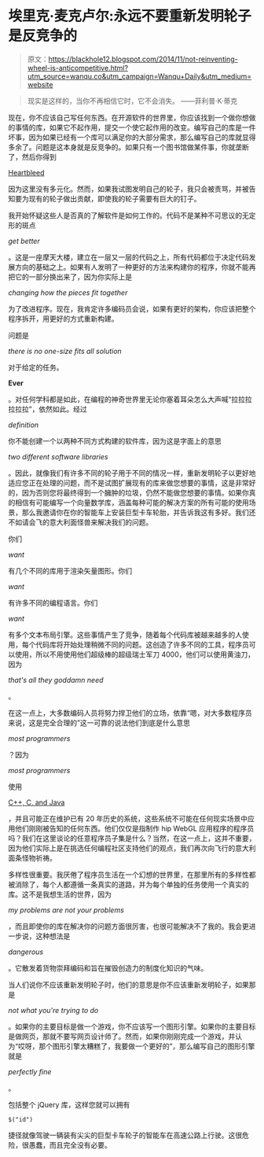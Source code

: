# 埃里克·麦克卢尔:永远不要重新发明轮子是反竞争的

> 原文：<https://blackhole12.blogspot.com/2014/11/not-reinventing-wheel-is-anticompetitive.html?utm_source=wanqu.co&utm_campaign=Wanqu+Daily&utm_medium=website>

> 现实是这样的，当你不再相信它时，它不会消失。
> ——菲利普·K·蒂克

现在，你不应该自己写任何东西。在开源软件的世界里，你应该找到一个做你想做的事情的库，如果它不起作用，提交一个使它起作用的改变。编写自己的库是一件坏事，因为如果已经有一个库可以满足你的大部分需求，那么编写自己的库就显得多余了。问题是这本身就是反竞争的。如果只有一个图书馆做某件事，你就垄断了，然后你得到

[Heartbleed](http://en.wikipedia.org/wiki/Heartbleed)

因为这里没有多元化。然而，如果我试图发明自己的轮子，我只会被责骂，并被告知要为现有的轮子做出贡献，即使我的轮子需要有巨大的钉子。

我开始怀疑这些人是否真的了解软件是如何工作的。代码不是某种不可思议的无定形的斑点

*get better*

。这是一座摩天大楼，建立在一层又一层的代码之上，所有代码都位于决定代码发展方向的基础之上。如果有人发明了一种更好的方法来构建你的程序，你就不能再把它的一部分换出来了，因为你实际上是

*changing how the pieces fit together*

为了改进程序。现在，我肯定许多编码员会说，如果有更好的架构，你应该把整个程序拆开，用更好的方式重新构建。

问题是

*there is no one-size fits all solution*

对于给定的任务。

**Ever**

。对任何学科都是如此，在编程的神奇世界里无论你塞着耳朵怎么大声喊“拉拉拉拉拉拉”，依然如此。经过

*definition*

你不能创建一个以两种不同方式构建的软件库，因为这是字面上的意思

*two different software libraries*

。因此，就像我们有许多不同的轮子用于不同的情况一样，重新发明轮子以更好地适应您正在处理的问题，而不是试图扩展现有的库来做您想要的事情，这是非常好的，因为否则您将最终得到一个臃肿的垃圾，仍然不能做您想要的事情。如果你真的相信有可能编写一个向量数学库，涵盖每种可能的解决方案的所有可能的使用场景，那么我邀请你在你的智能车上安装巨型卡车轮胎，并告诉我这有多好。我们还不如请会飞的意大利面怪兽来解决我们的问题。

你们

*want*

有几个不同的库用于渲染矢量图形。你们

*want*

有许多不同的编程语言。你们

*want*

有多个文本布局引擎。这些事情产生了竞争，随着每个代码库被越来越多的人使用，每个代码库将开始处理稍微不同的问题。这创造了许多不同的工具，程序员可以使用，所以不用使用他们超级棒的超级瑞士军刀 4000，他们可以使用黄油刀，因为

*that's all they goddamn need*

。

在这一点上，大多数编码人员将努力捍卫他们的立场，依靠“嗯，对大多数程序员来说，这是完全合理的”这一可靠的说法他们到底是什么意思

*most programmers*

？因为

*most programmers*

使用

[C++, C, and Java](http://spectrum.ieee.org/computing/software/top-10-programming-languages)

，并且可能正在维护已有 20 年历史的系统，这些系统不可能在任何现实场景中应用他们刚刚被告知的任何东西。他们仅仅是指制作 hip WebGL 应用程序的程序员吗？我们在这里谈论的任意程序员子集是什么？当然，在这一点上，这并不重要，因为他们实际上是在挑选任何编程社区支持他们的观点，我们再次向飞行的意大利面条怪物祈祷。

多样性很重要。我厌倦了程序员生活在一个幻想的世界里，在那里所有的多样性都被消除了，每个人都遵循一条真实的道路，并为每个单独的任务使用一个真实的库。这不是我想生活的世界，因为

*my problems are not your problems*

，而且即使你的库在解决你的问题方面很厉害，也很可能解决不了我的。我会更进一步说，这种想法是

*dangerous*

。它散发着货物崇拜编码和旨在摧毁创造力的制度化知识的气味。

当人们说你不应该重新发明轮子时，他们的意思是你不应该重新发明轮子，如果那是

*not what you're trying to do*

。如果你的主要目标是做一个游戏，你不应该写一个图形引擎。如果你的主要目标是做网页，那就不要写网页设计师了。然而，如果你刚刚完成一个游戏，并认为“哎呀，那个图形引擎太糟糕了，我要做一个更好的”，那么编写自己的图形引擎就是

*perfectly fine*

。

包括整个 jQuery 库，这样您就可以拥有

`$("id")`

捷径就像驾驶一辆装有尖尖的巨型卡车轮子的智能车在高速公路上行驶。这很危险，很愚蠢，而且完全没有必要。